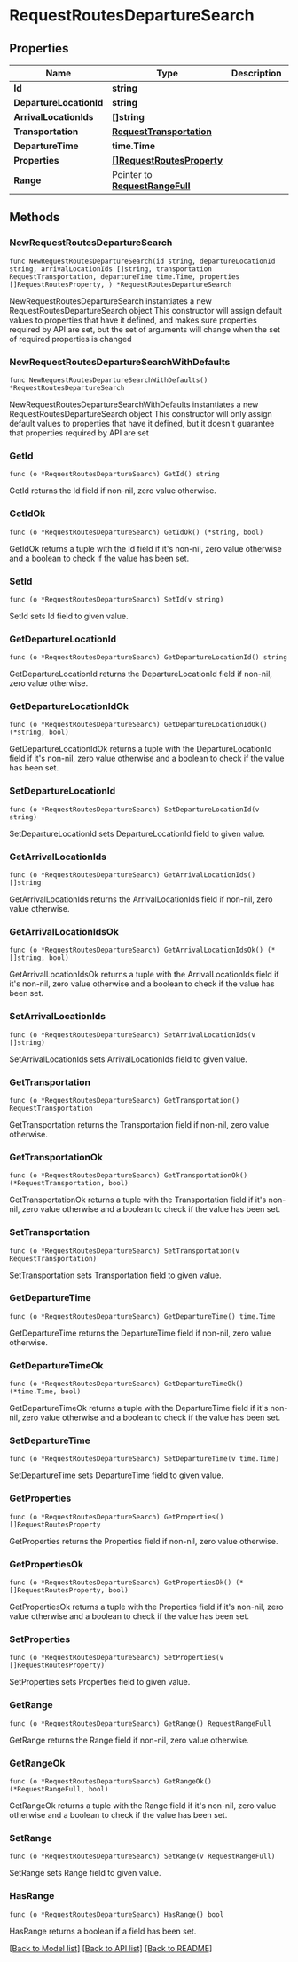 # RequestRoutesDepartureSearch

## Properties

Name | Type | Description | Notes
------------ | ------------- | ------------- | -------------
**Id** | **string** |  | 
**DepartureLocationId** | **string** |  | 
**ArrivalLocationIds** | **[]string** |  | 
**Transportation** | [**RequestTransportation**](RequestTransportation.md) |  | 
**DepartureTime** | **time.Time** |  | 
**Properties** | [**[]RequestRoutesProperty**](RequestRoutesProperty.md) |  | 
**Range** | Pointer to [**RequestRangeFull**](RequestRangeFull.md) |  | [optional] 

## Methods

### NewRequestRoutesDepartureSearch

`func NewRequestRoutesDepartureSearch(id string, departureLocationId string, arrivalLocationIds []string, transportation RequestTransportation, departureTime time.Time, properties []RequestRoutesProperty, ) *RequestRoutesDepartureSearch`

NewRequestRoutesDepartureSearch instantiates a new RequestRoutesDepartureSearch object
This constructor will assign default values to properties that have it defined,
and makes sure properties required by API are set, but the set of arguments
will change when the set of required properties is changed

### NewRequestRoutesDepartureSearchWithDefaults

`func NewRequestRoutesDepartureSearchWithDefaults() *RequestRoutesDepartureSearch`

NewRequestRoutesDepartureSearchWithDefaults instantiates a new RequestRoutesDepartureSearch object
This constructor will only assign default values to properties that have it defined,
but it doesn't guarantee that properties required by API are set

### GetId

`func (o *RequestRoutesDepartureSearch) GetId() string`

GetId returns the Id field if non-nil, zero value otherwise.

### GetIdOk

`func (o *RequestRoutesDepartureSearch) GetIdOk() (*string, bool)`

GetIdOk returns a tuple with the Id field if it's non-nil, zero value otherwise
and a boolean to check if the value has been set.

### SetId

`func (o *RequestRoutesDepartureSearch) SetId(v string)`

SetId sets Id field to given value.


### GetDepartureLocationId

`func (o *RequestRoutesDepartureSearch) GetDepartureLocationId() string`

GetDepartureLocationId returns the DepartureLocationId field if non-nil, zero value otherwise.

### GetDepartureLocationIdOk

`func (o *RequestRoutesDepartureSearch) GetDepartureLocationIdOk() (*string, bool)`

GetDepartureLocationIdOk returns a tuple with the DepartureLocationId field if it's non-nil, zero value otherwise
and a boolean to check if the value has been set.

### SetDepartureLocationId

`func (o *RequestRoutesDepartureSearch) SetDepartureLocationId(v string)`

SetDepartureLocationId sets DepartureLocationId field to given value.


### GetArrivalLocationIds

`func (o *RequestRoutesDepartureSearch) GetArrivalLocationIds() []string`

GetArrivalLocationIds returns the ArrivalLocationIds field if non-nil, zero value otherwise.

### GetArrivalLocationIdsOk

`func (o *RequestRoutesDepartureSearch) GetArrivalLocationIdsOk() (*[]string, bool)`

GetArrivalLocationIdsOk returns a tuple with the ArrivalLocationIds field if it's non-nil, zero value otherwise
and a boolean to check if the value has been set.

### SetArrivalLocationIds

`func (o *RequestRoutesDepartureSearch) SetArrivalLocationIds(v []string)`

SetArrivalLocationIds sets ArrivalLocationIds field to given value.


### GetTransportation

`func (o *RequestRoutesDepartureSearch) GetTransportation() RequestTransportation`

GetTransportation returns the Transportation field if non-nil, zero value otherwise.

### GetTransportationOk

`func (o *RequestRoutesDepartureSearch) GetTransportationOk() (*RequestTransportation, bool)`

GetTransportationOk returns a tuple with the Transportation field if it's non-nil, zero value otherwise
and a boolean to check if the value has been set.

### SetTransportation

`func (o *RequestRoutesDepartureSearch) SetTransportation(v RequestTransportation)`

SetTransportation sets Transportation field to given value.


### GetDepartureTime

`func (o *RequestRoutesDepartureSearch) GetDepartureTime() time.Time`

GetDepartureTime returns the DepartureTime field if non-nil, zero value otherwise.

### GetDepartureTimeOk

`func (o *RequestRoutesDepartureSearch) GetDepartureTimeOk() (*time.Time, bool)`

GetDepartureTimeOk returns a tuple with the DepartureTime field if it's non-nil, zero value otherwise
and a boolean to check if the value has been set.

### SetDepartureTime

`func (o *RequestRoutesDepartureSearch) SetDepartureTime(v time.Time)`

SetDepartureTime sets DepartureTime field to given value.


### GetProperties

`func (o *RequestRoutesDepartureSearch) GetProperties() []RequestRoutesProperty`

GetProperties returns the Properties field if non-nil, zero value otherwise.

### GetPropertiesOk

`func (o *RequestRoutesDepartureSearch) GetPropertiesOk() (*[]RequestRoutesProperty, bool)`

GetPropertiesOk returns a tuple with the Properties field if it's non-nil, zero value otherwise
and a boolean to check if the value has been set.

### SetProperties

`func (o *RequestRoutesDepartureSearch) SetProperties(v []RequestRoutesProperty)`

SetProperties sets Properties field to given value.


### GetRange

`func (o *RequestRoutesDepartureSearch) GetRange() RequestRangeFull`

GetRange returns the Range field if non-nil, zero value otherwise.

### GetRangeOk

`func (o *RequestRoutesDepartureSearch) GetRangeOk() (*RequestRangeFull, bool)`

GetRangeOk returns a tuple with the Range field if it's non-nil, zero value otherwise
and a boolean to check if the value has been set.

### SetRange

`func (o *RequestRoutesDepartureSearch) SetRange(v RequestRangeFull)`

SetRange sets Range field to given value.

### HasRange

`func (o *RequestRoutesDepartureSearch) HasRange() bool`

HasRange returns a boolean if a field has been set.


[[Back to Model list]](../README.md#documentation-for-models) [[Back to API list]](../README.md#documentation-for-api-endpoints) [[Back to README]](../README.md)


